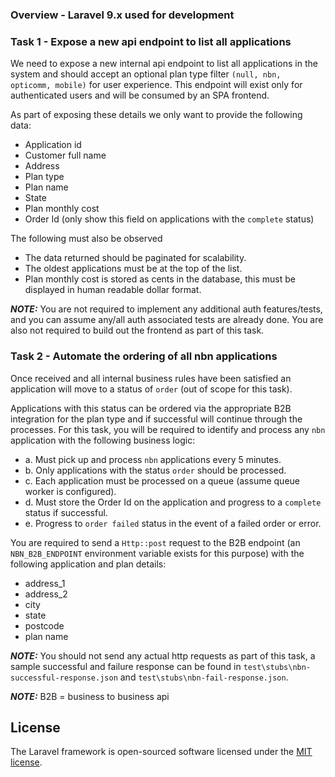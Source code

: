 
### Overview - Laravel 9.x used for development


### Task 1 - Expose a new api endpoint to list all applications

We need to expose a new internal api endpoint to list all applications in the system and should accept an optional plan type filter `(null, nbn, opticomm, mobile)` for user experience. This endpoint will exist only for authenticated users and will be consumed by an SPA frontend.

As part of exposing these details we only want to provide the following data:
- Application id
- Customer full name
- Address
- Plan type
- Plan name
- State
- Plan monthly cost
- Order Id (only show this field on applications with the `complete` status)

The following must also be observed
- The data returned should be paginated for scalability.
- The oldest applications must be at the top of the list.
- Plan monthly cost is stored as cents in the database, this must be displayed in human readable dollar format.

***NOTE:*** You are not required to implement any additional auth features/tests, and you can assume any/all auth associated tests are already done. You are also not required to build out the frontend as part of this task.

### Task 2 - Automate the ordering of all nbn applications

Once received and all internal business rules have been satisfied an application will move to a status of `order` (out of scope for this task).

Applications with this status can be ordered via the appropriate B2B integration for the plan type and if successful will continue through the processes. For this task, you will be required to identify and process any `nbn` application with the following business logic:
- a. Must pick up and process `nbn` applications every 5 minutes.
- b. Only applications with the status `order` should be processed.
- c. Each application must be processed on a queue (assume queue worker is configured).
- d. Must store the Order Id on the application and progress to a `complete` status if successful.
- e. Progress to `order failed` status in the event of a failed order or error.

You are required to send a `Http::post` request to the B2B endpoint (an `NBN_B2B_ENDPOINT` environment variable exists for this purpose) with the following application and plan details:
- address_1
- address_2
- city
- state
- postcode
- plan name

***NOTE:*** You should not send any actual http requests as part of this task, a sample successful and failure response can be found in `test\stubs\nbn-successful-response.json` and `test\stubs\nbn-fail-response.json`.

***NOTE:*** B2B = business to business api


## License

The Laravel framework is open-sourced software licensed under the [MIT license](https://opensource.org/licenses/MIT).
